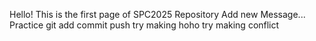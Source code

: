 Hello!
This is the first page of SPC2025 Repository
Add new Message... Practice git add commit push
try making hoho
try making conflict
